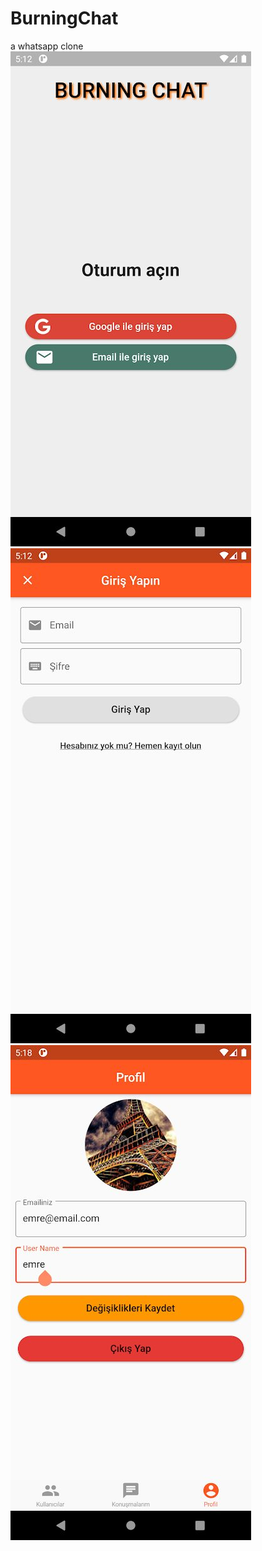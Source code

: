 # BurningChat
 a whatsapp clone
![alt text](https://github.com/voghbum/BurningChat/blob/main/screenshots/1.jpg)
![alt text](https://github.com/voghbum/BurningChat/blob/main/screenshots/2.jpg)
![alt text](https://github.com/voghbum/BurningChat/blob/main/screenshots/3.jpg)
